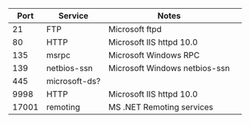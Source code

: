 | Port  | Service       | Notes                         |     |
| ----- | ------------- | ----------------------------- | --- |
| 21    | FTP           | Microsoft ftpd                |     |
| 80    | HTTP          | Microsoft IIS httpd 10.0      |     |
| 135   | msrpc         | Microsoft Windows RPC         |     |
| 139   | netbios-ssn   | Microsoft Windows netbios-ssn |     |
| 445   | microsoft-ds? |                               |     |
| 9998  | HTTP          | Microsoft IIS httpd 10.0      |     |
| 17001 | remoting      | MS .NET Remoting services     |     |
